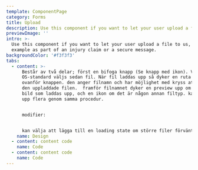 ```yaml
---
template: ComponentPage
category: Forms
title: Upload
description: Use this component if you want to let your user upload a file to us.
previewImage: ''
intro: >-
  Use this component if you want to let your user upload a file to us, for
  example as part of an injury claim or a secure message.
backgroundColor: '#f3f3f3'
tabs:
  - content: >-
      Består av två delar; först en bifoga knapp (Se knapp med ikon). Via
      OS-standard väljs sedan fil. När fil laddas upp så dyker en ruta upp
      ovanför knappen. den anger filnamn och har möjlighet med kryss att ta bort
      den uppladdade filen.  framför filnamnet dyker en preview upp om det är en
      bild som laddas upp, och en ikon om det är någon annan filtyp. kan ladda
      upp flera genom samma procedur.


      modifier:


      kan välja att lägga till en loading state om större filer förväntas
    name: Design
  - content: content code
    name: Code
  - content: content code
    name: Code
---
```


